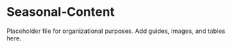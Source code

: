 # Seasonal-Content

Placeholder file for organizational purposes.
Add guides, images, and tables here.
